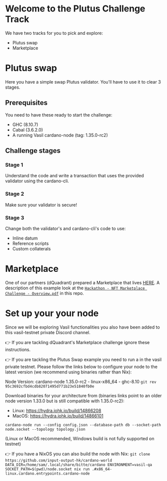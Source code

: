 # Welcome to the Plutus Challenge Track 

We have two tracks for you to pick and explore:

- Plutus swap
- Marketplace

# Plutus swap
Here you have a simple swap Plutus validator. You'll have to use it to clear 3 stages.


## Prerequisites

You need to have these ready to start the challenge:

- GHC (8.10.7)
- Cabal (3.6.2.0)
- A running Vasil cardano-node (tag: 1.35.0-rc2)


## Challenge stages

### Stage 1
Understand the code and write a transaction that uses the provided validator using the cardano-cli.

### Stage 2
Make sure your validator is secure!

### Stage 3
Change both the validator's and cardano-cli's code to use:

- Inline datum
- Reference scripts
- Custom collaterals

# Marketplace

One of our partners (dQuadrant) prepared a Marketplace that lives [HERE](https://github.com/dQuadrant/cardano-marketplace).
A description of this example look at the [`Hackathon - NFT Marketplace Challenge - Overview.pdf`](https://github.com/input-output-hk/plutus-community/blob/main/plutus-challenge-track/Hackathon%20-%20NFT%20Marketplace%20Challenge%20-%20Overview.pdf) in this repo.



# Set up your your node

Since we will be exploring Vasil functionalities you also have been added to this vasil-testnet private Discord channel.

👉 If you are tackling dQuadrant's Marketplace challenge ignore these instructions.

👉 If you are tackling the Plutus Swap example you need to run a  in the vasil private testnet. Please follow the links below to configure your node to the latest version (we recommend using binaries rather than Nix):

Node Version: cardano-node 1.35.0-rc2 - linux-x86_64 - ghc-8.10 `git rev 95c3692cfbd4cdb82071495d771b23e51840fb0e`

Download binaries for your architecture from (binaries links point to an older node version 1.33.0 but is still compatible with 1.35.0-rc2): 
- Linux: https://hydra.iohk.io/build/14866208 
- MacOS: https://hydra.iohk.io/build/14866101 

`cardano-node run --config config.json --database-path db --socket-path node.socket --topology topology.json`

(Linux or MacOS recommended, Windows build is not fully supported on testnet)

👉 If you have a NixOS you can also build the node with Nix:
`git clone https://github.com/input-output-hk/cardano-world` 
`DATA_DIR=/home/sam/.local/share/bitte/cardano ENVIRONMENT=vasil-qa SOCKET_PATH=$(pwd)/node.socket nix run .#x86_64-linux.cardano.entrypoints.cardano-node`
